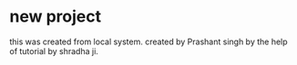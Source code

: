 # new project

this was created from local system.
created by Prashant singh
by the help of tutorial by shradha ji.
